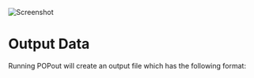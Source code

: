 ![Screenshot](img/slim/guide_logo5.png) 
# Output Data


Running POPout will create an output file which has the following format: 











